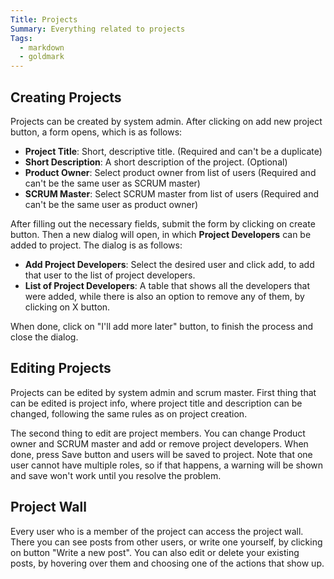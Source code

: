 ```yaml
---
Title: Projects
Summary: Everything related to projects
Tags:
  - markdown
  - goldmark
---
```


## Creating Projects

Projects can be created by system admin. After clicking on add new project button, a form opens, which is as follows:

- **Project Title**: Short, descriptive title. (Required and can't be a duplicate)
- **Short Description**: A short description of the project. (Optional)
- **Product Owner**: Select product owner from list of users (Required and can't be the same user as SCRUM master)
- **SCRUM Master**: Select SCRUM master from list of users (Required and can't be the same user as product owner)

After filling out the necessary fields, submit the form by clicking on create button. Then a new dialog will open, in which **Project Developers** can be added to project. The dialog is as follows:

- **Add Project Developers**: Select the desired user and click add, to add that user to the list of project developers.
- **List of Project Developers**: A table that shows all the developers that were added, while there is also an option to remove any of them, by clicking on X button.

When done, click on "I'll add more later" button, to finish the process and close the dialog.

## Editing Projects

Projects can be edited by system admin and scrum master. First thing that can be edited is project info, where project title and description can be changed, following the same rules as on project creation.

The second thing to edit are project members. You can change Product owner and SCRUM master and add or remove project developers. When done, press Save button and users will be saved to project. Note that one user cannot have multiple roles, so if that happens, a warning will be shown and save won't work until you resolve the problem.

## Project Wall

Every user who is a member of the project can access the project wall. There you can see posts from other users, or write one yourself, by clicking on button "Write a new post". You can also edit or delete your existing posts, by hovering over them and choosing one of the actions that show up.
